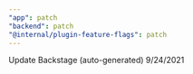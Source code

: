 ```yaml
---
"app": patch
"backend": patch
"@internal/plugin-feature-flags": patch
---
```


Update Backstage (auto-generated) 9/24/2021
